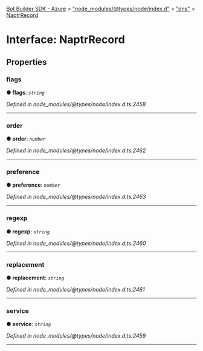 [Bot Builder SDK - Azure](../README.md) > ["node_modules/@types/node/index.d"](../modules/_node_modules__types_node_index_d_.md) > ["dns"](../modules/_node_modules__types_node_index_d_._dns_.md) > [NaptrRecord](../interfaces/_node_modules__types_node_index_d_._dns_.naptrrecord.md)



# Interface: NaptrRecord


## Properties
<a id="flags"></a>

###  flags

**●  flags**:  *`string`* 

*Defined in node_modules/@types/node/index.d.ts:2458*





___

<a id="order"></a>

###  order

**●  order**:  *`number`* 

*Defined in node_modules/@types/node/index.d.ts:2462*





___

<a id="preference"></a>

###  preference

**●  preference**:  *`number`* 

*Defined in node_modules/@types/node/index.d.ts:2463*





___

<a id="regexp"></a>

###  regexp

**●  regexp**:  *`string`* 

*Defined in node_modules/@types/node/index.d.ts:2460*





___

<a id="replacement"></a>

###  replacement

**●  replacement**:  *`string`* 

*Defined in node_modules/@types/node/index.d.ts:2461*





___

<a id="service"></a>

###  service

**●  service**:  *`string`* 

*Defined in node_modules/@types/node/index.d.ts:2459*





___


